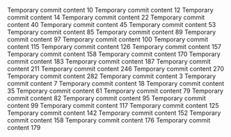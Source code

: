Temporary commit content 10
Temporary commit content 12
Temporary commit content 14
Temporary commit content 22
Temporary commit content 40
Temporary commit content 45
Temporary commit content 53
Temporary commit content 85
Temporary commit content 89
Temporary commit content 97
Temporary commit content 100
Temporary commit content 115
Temporary commit content 126
Temporary commit content 157
Temporary commit content 158
Temporary commit content 170
Temporary commit content 183
Temporary commit content 187
Temporary commit content 211
Temporary commit content 246
Temporary commit content 270
Temporary commit content 282
Temporary commit content 3
Temporary commit content 7
Temporary commit content 18
Temporary commit content 35
Temporary commit content 61
Temporary commit content 79
Temporary commit content 82
Temporary commit content 95
Temporary commit content 99
Temporary commit content 117
Temporary commit content 125
Temporary commit content 142
Temporary commit content 152
Temporary commit content 158
Temporary commit content 176
Temporary commit content 179
